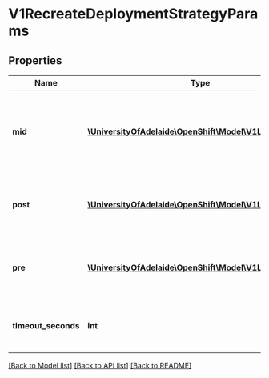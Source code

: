 # V1RecreateDeploymentStrategyParams

## Properties
Name | Type | Description | Notes
------------ | ------------- | ------------- | -------------
**mid** | [**\UniversityOfAdelaide\OpenShift\Model\V1LifecycleHook**](V1LifecycleHook.md) | Mid is a lifecycle hook which is executed while the deployment is scaled down to zero before the first new pod is created. All LifecycleHookFailurePolicy values are supported. | [optional] 
**post** | [**\UniversityOfAdelaide\OpenShift\Model\V1LifecycleHook**](V1LifecycleHook.md) | Post is a lifecycle hook which is executed after the strategy has finished all deployment logic. All LifecycleHookFailurePolicy values are supported. | [optional] 
**pre** | [**\UniversityOfAdelaide\OpenShift\Model\V1LifecycleHook**](V1LifecycleHook.md) | Pre is a lifecycle hook which is executed before the strategy manipulates the deployment. All LifecycleHookFailurePolicy values are supported. | [optional] 
**timeout_seconds** | **int** | TimeoutSeconds is the time to wait for updates before giving up. If the value is nil, a default will be used. | [optional] 

[[Back to Model list]](../README.md#documentation-for-models) [[Back to API list]](../README.md#documentation-for-api-endpoints) [[Back to README]](../README.md)


